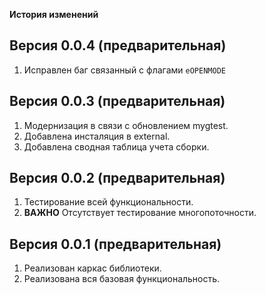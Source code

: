 
**История изменений**  

**Версия 0.0.4 (предварительная)**  
----------------------------------
1) Исправлен баг связанный с флагами `eOPENMODE`


**Версия 0.0.3 (предварительная)**  
----------------------------------
1) Модернизация в связи с обновлением mygtest.  
2) Добавлена инсталяция в external.  
3) Добавлена сводная таблица учета сборки.  


**Версия 0.0.2 (предварительная)**  
----------------------------------
1) Тестирование всей функциональности.   
2) **ВАЖНО** Отсутствует тестирование многопоточности.  


**Версия 0.0.1 (предварительная)**  
----------------------------------
1) Реализован каркас библиотеки.  
2) Реализована вся базовая функциональность.  





